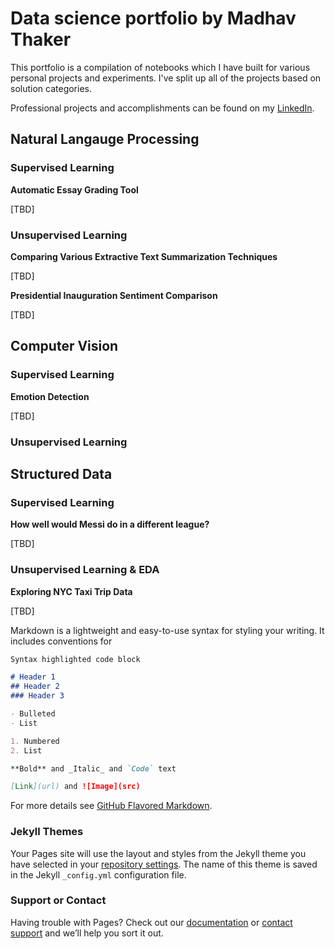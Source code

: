 # Data science portfolio by Madhav Thaker

This portfolio is a compilation of notebooks which I have built for various personal projects and experiments. I've split up all of the projects based on solution categories.

Professional projects and accomplishments can be found on my [LinkedIn](https://www.linkedin.com/in/madhavthaker/).


## Natural Langauge Processing 

### Supervised Learning

**Automatic Essay Grading Tool**

[TBD]

### Unsupervised Learning 

**Comparing Various Extractive Text Summarization Techniques**

[TBD]

**Presidential Inauguration Sentiment Comparison**

[TBD]

## Computer Vision

### Supervised Learning 

**Emotion Detection**

[TBD]

### Unsupervised Learning

## Structured Data

### Supervised Learning

**How well would Messi do in a different league?**

[TBD]

### Unsupervised Learning & EDA

**Exploring NYC Taxi Trip Data**

[TBD]



Markdown is a lightweight and easy-to-use syntax for styling your writing. It includes conventions for

```markdown
Syntax highlighted code block

# Header 1
## Header 2
### Header 3

- Bulleted
- List

1. Numbered
2. List

**Bold** and _Italic_ and `Code` text

[Link](url) and ![Image](src)
```

For more details see [GitHub Flavored Markdown](https://guides.github.com/features/mastering-markdown/).

### Jekyll Themes

Your Pages site will use the layout and styles from the Jekyll theme you have selected in your [repository settings](https://github.com/madhavthaker/Madhav-Thaker/settings). The name of this theme is saved in the Jekyll `_config.yml` configuration file.

### Support or Contact

Having trouble with Pages? Check out our [documentation](https://help.github.com/categories/github-pages-basics/) or [contact support](https://github.com/contact) and we’ll help you sort it out.
